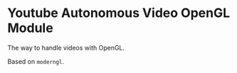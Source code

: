# Youtube Autonomous Video OpenGL Module

The way to handle videos with OpenGL.

Based on `moderngl`.